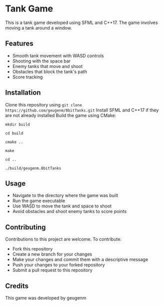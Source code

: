# Tank Game

This is a tank game developed using SFML and C++17. The game involves moving a tank around a window.

## Features

- Smooth tank movement with WASD controls
- Shooting with the space bar
- Enemy tanks that move and shoot
- Obstacles that block the tank's path
- Score tracking

## Installation
Clone this repository using `git clone https://github.com/geugenm/8bitTanks.git`
Install SFML and C++17 if they are not already installed
Build the game using CMake: 

    mkdir build

    cd build

    cmake ..

    make
    
    cd ..
    
    ./build/geugenm.8bitTanks
    

## Usage

- Navigate to the directory where the game was built
- Run the game executable
- Use WASD to move the tank and space to shoot
- Avoid obstacles and shoot enemy tanks to score points

## Contributing

Contributions to this project are welcome. To contribute:

- Fork this repository
- Create a new branch for your changes
- Make your changes and commit them with a descriptive message
- Push your changes to your forked repository
- Submit a pull request to this repository

## Credits

This game was developed by geugenm
